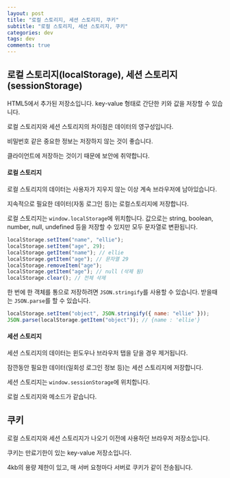 ```yaml
---
layout: post
title: "로컬 스토리지, 세션 스토리지, 쿠키"
subtitle: "로컬 스토리지, 세션 스토리지, 쿠키"
categories: dev
tags: dev
comments: true
---
```


## 로컬 스토리지(localStorage), 세션 스토리지(sessionStorage)

HTML5에서 추가된 저장소입니다. key-value 형태로 간단한 키와 값을 저장할 수 있습니다.

로컬 스토리지와 세션 스토리지의 차이점은 데이터의 영구성입니다.

비밀번호 같은 중요한 정보는 저장하지 않는 것이 좋습니다.

클라이언트에 저장하는 것이기 때문에 보안에 취약합니다.

#### 로컬 스토리지

로컬 스토리지의 데이터는 사용자가 지우지 않는 이상 계속 브라우저에 남아있습니다.

지속적으로 필요한 데이터(자동 로그인 등)는 로컬스토리지에 저장합니다.

로컬 스토리지는 `window.localStorage`에 위치합니다. 값으로는 string, boolean, number, null, undefined 등을 저장할 수 있지만 모두 문자열로 변환됩니다.

```js
localStorage.setItem("name", "ellie");
localStorage.setItem("age", 29);
localStorage.getItem("name"); // ellie
localStorage.getItem("age"); // 문자열 29
localStorage.removeItem("age");
localStorage.getItem("age"); // null (삭제 됨)
localStorage.clear(); // 전체 삭제
```

한 번에 한 객체를 통으로 저장하려면 `JSON.stringify`를 사용할 수 있습니다. 받을때는 `JSON.parse`를 할 수 있습니다.

```js
localStorage.setItem("object", JSON.stringify({ name: "ellie" }));
JSON.parse(localStorage.getItem("object")); // {name : 'ellie'}
```

#### 세션 스토리지

세션 스토리지의 데이터는 윈도우나 브라우저 탭을 닫을 경우 제거됩니다.

잠깐동안 필요한 데이터(일회성 로그인 정보 등)는 세션 스토리지에 저장합니다.

세션 스토리지는 `window.sessionStorage`에 위치합니다.

로컬 스토리지와 메소드가 같습니다.

## 쿠키

로컬 스토리지와 세션 스토리지가 나오기 이전에 사용하던 브라우저 저장소입니다.

쿠키는 만료기한이 있는 key-value 저장소입니다.

4kb의 용량 제한이 있고, 매 서버 요청마다 서버로 쿠키가 같이 전송됩니다.
